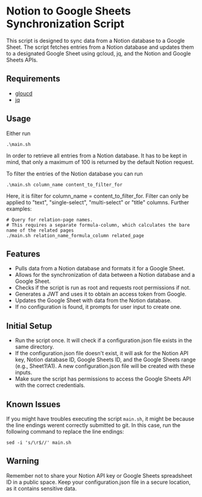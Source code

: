 # Notion to Google Sheets Synchronization Script
This script is designed to sync data from a Notion database to a Google Sheet. The script fetches entries from a Notion database and updates them to a designated Google Sheet using gcloud, jq, and the Notion and Google Sheets APIs.

## Requirements
* [gloucd](https://cloud.google.com/sdk/docs/install?hl=de#linux)
* [jq](https://jqlang.github.io/jq/download/)

## Usage
Either run
```
.\main.sh
```
In order to retrieve all entries from a Notion database. It has to be kept in mind, that only a maximum of 100 is returned by the default Notion request.

To filter the entries of the Notion database you can run
```
.\main.sh column_name content_to_filter_for
```
Here, it is filter for column_name = content_to_filter_for. Filter can only be applied to "text", "single-select", "multi-select" or "title" columns.
Further examples:
```
# Query for relation-page names. 
# This requires a separate formula-column, which calculates the bare name of the related pages
./main.sh relation_name_formula_column related_page
```

## Features
* Pulls data from a Notion database and formats it for a Google Sheet.
* Allows for the synchronization of data between a Notion database and a Google Sheet.
* Checks if the script is run as root and requests root permissions if not.
* Generates a JWT and uses it to obtain an access token from Google.
* Updates the Google Sheet with data from the Notion database.
* If no configuration is found, it prompts for user input to create one.

## Initial Setup
* Run the script once. It will check if a configuration.json file exists in the same directory.
* If the configuration.json file doesn't exist, it will ask for the Notion API key, Notion database ID, Google Sheets ID, and the Google Sheets range (e.g., Sheet1!A1). A new configuration.json file will be created with these inputs.
* Make sure the script has permissions to access the Google Sheets API with the correct credentials.

## Known Issues
If you might have troubles executing the script `main.sh`, it might be because the line endings werent correctly submitted to git. In this case, run the following command to replace the line endings:
```
sed -i 's/\r$//' main.sh
```

## Warning
Remember not to share your Notion API key or Google Sheets spreadsheet ID in a public space. Keep your configuration.json file in a secure location, as it contains sensitive data.
